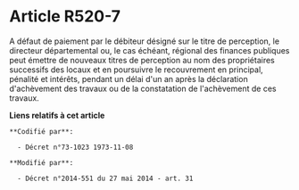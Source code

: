 # Article R520-7

A défaut de paiement par le débiteur désigné sur le titre de perception, le directeur départemental ou, le cas échéant,
régional des finances publiques peut émettre de nouveaux titres de perception au nom des propriétaires successifs des locaux
et en poursuivre le recouvrement en principal, pénalité et intérêts, pendant un délai d'un an après la déclaration
d'achèvement des travaux ou de la constatation de l'achèvement de ces travaux.

**Liens relatifs à cet article**

	**Codifié par**:

	  - Décret n°73-1023 1973-11-08

	**Modifié par**:

	  - Décret n°2014-551 du 27 mai 2014 - art. 31
